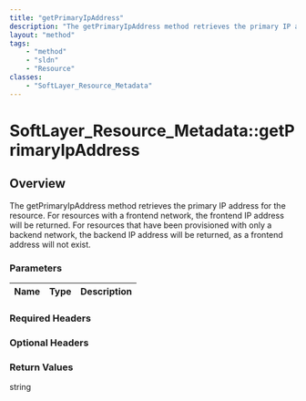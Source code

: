 ```yaml
---
title: "getPrimaryIpAddress"
description: "The getPrimaryIpAddress method retrieves the primary IP address for the resource. For resources with a frontend network,... "
layout: "method"
tags:
    - "method"
    - "sldn"
    - "Resource"
classes:
    - "SoftLayer_Resource_Metadata"
---
```

# SoftLayer_Resource_Metadata::getPrimaryIpAddress
## Overview 
The getPrimaryIpAddress method retrieves the primary IP address for the resource. For resources with a frontend network, the frontend IP address will be returned. For resources that have been provisioned with only a backend network, the backend IP address will be returned, as a frontend address will not exist. 

### Parameters 
|Name | Type | Description |
| --- | --- | --- |


### Required Headers

### Optional Headers

### Return Values
string

